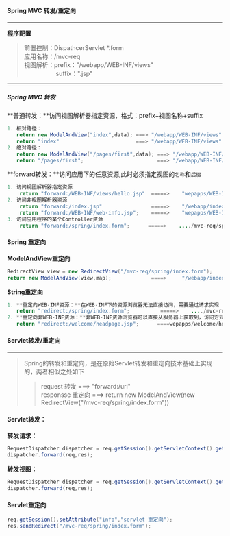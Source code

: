 #### Spring MVC 转发/重定向
--- 
**程序配置**
>前置控制：DispathcerServlet   *.form   
>应用名称：/mvc-req  
>视图解析：prefix："/webapp/WEB-INF/views"  
　　　　　 suffix：".jsp"  

---
##### Spring MVC 转发  
**普通转发：**访问视图解析器指定资源，格式：prefix+视图名称+suffix
``` java
1. 相对路径：
   return new ModelAndView("index",data); ===> "/webapp/WEB-INF/views" + "index" + ".jsp"
   return "index"                         ===> "/webapp/WEB-INF/views" + "index" + ".jsp"
2. 绝对路径：
   return new ModelAndView("/pages/first",data); ===> "/webapp/WEB-INF/views" + "/pages/first" + ".jsp"
   return "/pages/first";                        ===> "/webapp/WEB-INF/views" + "/pages/first" + ".jsp"
```
**forward转发：**访问应用下的任意资源,此时必须指定视图的`名称`和`后缀`
``` java
1. 访问视图解析器指定资源
    return "forward:/WEB-INF/views/hello.jsp"  =====>    "wepapps/WEB-INF/view/hello.jsp"
2. 访问非视图解析器资源
    return "forward:/index.jsp"                =====>    "/webapp/index.jsp"
	return "forward:/WEB-INF/web-info.jsp";    =====>    "wepapps/WEB-INF/web-info.jsp"
3. 访问应用程序的某个Controller资源
    return "forward:/spring/index.form";      =====>    ..../mvc-req/spring/index.form  ==> "/webapp/index.jsp"
```	 
#### Spring 重定向
**ModelAndView重定向**
``` java
RedirectView view = new RedirectView("/mvc-req/spring/index.form");
return new ModelAndView(view,map);	           ====>     "/webapp/index.jsp"
``` 
**String重定向**
``` java
1. **重定向WEB-INF资源：**在WEB-INF下的资源浏览器无法直接访问，需要通过请求实现
   return "redirect:/spring/index.form";          =====>    ..../mvc-req/spring/index.form  ==> "/webapp/index.jsp"
2. **重定向非WEB-INF资源：**非WEB-INF资源浏览器可以直接从服务器上获取到，访问方式如下
   return "redirect:/welcome/headpage.jsp";      ====wepapps/welcome/headpage.jsp:
```
#### Servlet转发/重定向
---

> Spring的转发和重定向，是在原始Servlet转发和重定向技术基础上实现的，两者相似之处如下  
>> request   转发     ===>  "forward:/url"   
>> responsse 重定向   ===>   return new ModelAndView(new RedirectView("/mvc-req/spring/index.form"))  

#### Servlet转发：
**转发请求：**
``` java
RequestDispatcher dispatcher = req.getSession().getServletContext().getRequestDispatcher("/spring/index.form");
dispatcher.forward(req,res);
```
**转发视图：**
``` java
RequestDispatcher dispatcher = req.getSession().getServletContext().getRequestDispatcher("/WEB-INF/web-info.jsp");
dispatcher.forward(req,res);
```
#### Servlet重定向
``` java
req.getSession().setAttribute("info","servlet 重定向");
res.sendRedirect("/mvc-req/spring/index.form");
```
